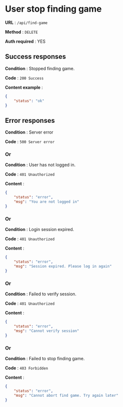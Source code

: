 # User stop finding game
**URL** : `/api/find-game`

**Method** : `DELETE`

**Auth required** : YES

## Success responses
**Condition** :  Stopped finding game.

**Code** : `200 Success`

**Content example** :
```json
{
    "status": "ok"
}
```

## Error responses
**Condition** :  Server error

**Code** : `500 Server error`

### Or

**Condition** :  User has not logged in.

**Code** : `401 Unauthorized`

**Content** :
```json
{
    "status": "error",
    "msg": "You are not logged in"
}
```

### Or

**Condition** :  Login session expired.

**Code** : `401 Unauthorized`

**Content** :
```json
{
    "status": "error",
    "msg": "Session expired. Please log in again"
}
```

### Or

**Condition** :  Failed to verify session.

**Code** : `401 Unauthorized`

**Content** :
```json
{
    "status": "error",
    "msg": "Cannot verify session"
}
```

### Or

**Condition** : Failed to stop finding game.

**Code** : `403 Forbidden`

**Content** :
```json
{
    "status": "error",
    "msg": "Cannot abort find game. Try again later"
}
```
